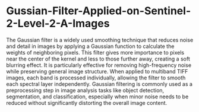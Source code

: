 # Gussian-Filter-Applied-on-Sentinel-2-Level-2-A-Images

The Gaussian filter is a widely used smoothing technique that reduces noise and detail in images by applying a Gaussian function to calculate the weights of neighboring pixels. This filter gives more importance to pixels near the center of the kernel and less to those further away, creating a soft blurring effect. It is particularly effective for removing high-frequency noise while preserving general image structure. When applied to multiband TIFF images, each band is processed individually, allowing the filter to smooth each spectral layer independently. Gaussian filtering is commonly used as a preprocessing step in image analysis tasks like object detection, segmentation, and classification, especially when minor noise needs to be reduced without significantly distorting the overall image content.
